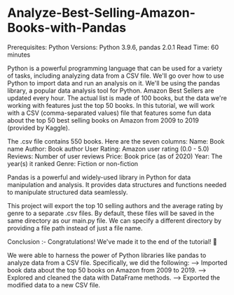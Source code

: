 # Analyze-Best-Selling-Amazon-Books-with-Pandas
Prerequisites: Python 
Versions: Python 3.9.6, pandas 2.0.1 
Read Time: 60 minutes

Python is a powerful programming language that can be used for a variety of tasks, including analyzing data from a CSV file. We'll go over how to use Python to import data and run an analysis on it. We'll be using the pandas library, a popular data analysis tool for Python.
Amazon Best Sellers are updated every hour. The actual list is made of 100 books, but the data we're working with features just the top 50 books. 
In this tutorial, we will work with a CSV (comma-separated values) file that features some fun data about the top 50 best selling books on Amazon from 2009 to 2019 (provided by Kaggle).

The .csv file contains 550 books. Here are the seven columns:
Name: Book name
Author: Book author
User Rating: Amazon user rating (0.0 - 5.0)
Reviews: Number of user reviews
Price: Book price (as of 2020)
Year: The year(s) it ranked
Genre: Fiction or non-fiction

Pandas is a powerful and widely-used library in Python for data manipulation and analysis. It provides data structures and functions needed to manipulate structured data seamlessly.

This project will export the top 10 selling authors and the average rating by genre to a separate .csv files.
By default, these files will be saved in the same directory as our main.py file. We can specify a different directory by providing a file path instead of just a file name.

Conclusion :-
Congratulations! We've made it to the end of the tutorial! 🎊

We were able to harness the power of Python libraries like pandas to analyze data from a CSV file. Specifically, we did the following:
--> Imported book data about the top 50 books on Amazon from 2009 to 2019.
--> Explored and cleaned the data with DataFrame methods.
--> Exported the modified data to a new CSV file.










